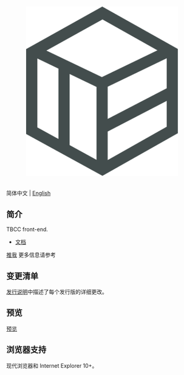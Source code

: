 <p align="center">
  <br>
  <img width="400" src="./src/assets/logo.svg" alt="logo of this repository">
  <br>
  <br>
</p>

简体中文 | [English](./README.md)

## 简介

TBCC front-end.

-   [文档](https://github.com/oreshkindev/tbcc-frontend)

[推我](https://t.me/oreshkin_dev) 更多信息请参考

## 变更清单

[发行说明](https://github.com/oreshkindev/tbcc-frontend/releases)中描述了每个发行版的详细更改。

## 预览

[预览](https://tbcc.tech/)

## 浏览器支持

现代浏览器和 Internet Explorer 10+。

